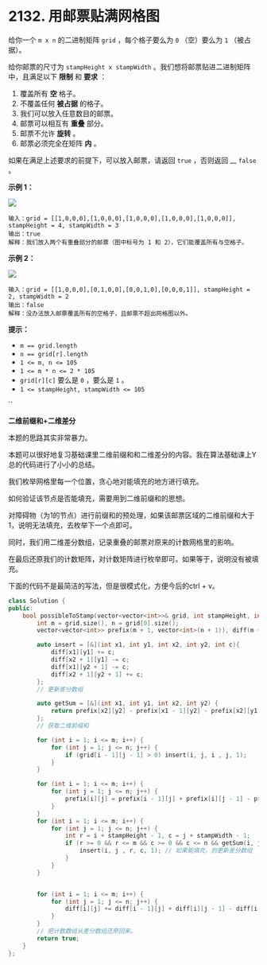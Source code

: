 # 2132. 用邮票贴满网格图

给你一个 `m x n` 的二进制矩阵 `grid` ，每个格子要么为 `0` （空）要么为 `1` （被占据）。

给你邮票的尺寸为 `stampHeight x stampWidth` 。我们想将邮票贴进二进制矩阵中，且满足以下 **限制** 和 **要求** ：

1. 覆盖所有 **空** 格子。
2. 不覆盖任何 **被占据** 的格子。
3. 我们可以放入任意数目的邮票。
4. 邮票可以相互有 **重叠** 部分。
5. 邮票不允许 **旋转** 。
6. 邮票必须完全在矩阵 **内** 。

如果在满足上述要求的前提下，可以放入邮票，请返回 `true` ，否则返回 __ `false` 。

&#x20;

**示例 1：**

![](https://assets.leetcode.com/uploads/2021/11/03/ex1.png)

```
输入：grid = [[1,0,0,0],[1,0,0,0],[1,0,0,0],[1,0,0,0],[1,0,0,0]], stampHeight = 4, stampWidth = 3
输出：true
解释：我们放入两个有重叠部分的邮票（图中标号为 1 和 2），它们能覆盖所有与空格子。
```

**示例 2：**

![](https://assets.leetcode.com/uploads/2021/11/03/ex2.png)

```
输入：grid = [[1,0,0,0],[0,1,0,0],[0,0,1,0],[0,0,0,1]], stampHeight = 2, stampWidth = 2 
输出：false 
解释：没办法放入邮票覆盖所有的空格子，且邮票不超出网格图以外。
```

&#x20;

**提示：**

* `m == grid.length`
* `n == grid[r].length`
* `1 <= m, n <= 105`
* `1 <= m * n <= 2 * 105`
* `grid[r][c]` 要么是 `0` ，要么是 `1` 。
* `1 <= stampHeight, stampWidth <= 105`

``

**二维前缀和+二维差分**

本题的思路其实非常暴力。

本题可以很好地复习基础课里二维前缀和和二维差分的内容。我在算法基础课上Y总的代码进行了小小的总结。

我们枚举网格里每一个位置，贪心地对能填充的地方进行填充。

如何验证该节点是否能填充，需要用到二维前缀和的思想。

对障碍物（为1的节点）进行前缀和的预处理，如果该邮票区域的二维前缀和大于1，说明无法填充，去枚举下一个点即可。

同时，我们用二维差分数组，记录重叠的邮票对原来的计数网格里的影响。

在最后还原我们的计数矩阵，对计数矩阵进行枚举即可。如果等于，说明没有被填充。

下面的代码不是最简洁的写法，但是很模式化，方便今后的ctrl + v。

```cpp
class Solution {
public:
    bool possibleToStamp(vector<vector<int>>& grid, int stampHeight, int stampWidth) {
        int m = grid.size(), n = grid[0].size();
        vector<vector<int>> prefix(m + 1, vector<int>(n + 1)), diff(m + 10, vector<int>(n + 10));

        auto insert = [&](int x1, int y1, int x2, int y2, int c){
            diff[x1][y1] += c;
            diff[x2 + 1][y1] -= c;
            diff[x1][y2 + 1] -= c;
            diff[x2 + 1][y2 + 1] += c;
        };
        // 更新差分数组

        auto getSum = [&](int x1, int y1, int x2, int y2) {
            return prefix[x2][y2] - prefix[x1 - 1][y2] - prefix[x2][y1 - 1] + prefix[x1 - 1][y1 - 1];
        };
        // 获取二维前缀和

        for (int i = 1; i <= m; i++) {
            for (int j = 1; j <= n; j++) {
                if (grid[i - 1][j - 1] > 0) insert(i, j, i , j, 1);
            }
        }

        for (int i = 1; i <= m; i++) {
            for (int j = 1; j <= n; j++) {
                prefix[i][j] = prefix[i - 1][j] + prefix[i][j - 1] - prefix[i - 1][j - 1] + grid[i - 1][j - 1];
            }
        }
        for (int i = 1; i <= m; i++) {
            for (int j = 1; j <= n; j++) {
                int r = i + stampHeight - 1, c = j + stampWidth - 1;
                if (r >= 0 && r <= m && c >= 0 && c <= n && getSum(i, j, r, c) == 0) {
                    insert(i, j , r, c, 1); // 如果能填充，则更新差分数组
                }
            }
        }


        for (int i = 1; i <= m; i++) {
            for (int j = 1; j <= n; j++) {
                diff[i][j] += diff[i - 1][j] + diff[i][j - 1] - diff[i - 1][j - 1];
            }
        }
        // 把计数数组从差分数组还原回来。
        return true;
    }
};
```
